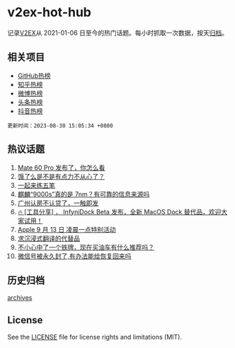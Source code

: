 # v2ex-hot-hub

 记录[V2EX](https://www.v2ex.com/)从 2021-01-06 日至今的热门话题。每小时抓取一次数据，按天[归档](archives)。
 
 ## 相关项目

- [GitHub热榜](https://github.com/snaildev/github-hot-hub)
- [知乎热榜](https://github.com/snaildev/zhihu-hot-hub)
- [微博热榜](https://github.com/snaildev/weibo-hot-hub)
- [头条热榜](https://github.com/snaildev/toutiao-hot-hub)
- [抖音热榜](https://github.com/snaildev/douyin-hot-hub)


 `更新时间：2023-08-30 15:05:34 +0800`

## 热议话题

1. [Mate 60 Pro 发布了，你怎么看](https://www.v2ex.com/t/969369)
1. [饿了么是不是有点力不从心了？](https://www.v2ex.com/t/969367)
1. [一起来练五笔](https://www.v2ex.com/t/969311)
1. [麒麟“9000s”真的是 7nm？有可靠的信息来源吗](https://www.v2ex.com/t/969373)
1. [广州认房不认贷了，一触即发](https://www.v2ex.com/t/969407)
1. [🔥 [工具分享] ， InfyniDock Beta 发布，全新 MacOS Dock 替代品，欢迎大家试用！](https://www.v2ex.com/t/969249)
1. [Apple 9 月 13 日 凌晨一点特别活动](https://www.v2ex.com/t/969340)
1. [求沉浸式翻译的代替品](https://www.v2ex.com/t/969318)
1. [不小心中了一个铁牌，现在买油车有什么推荐吗？](https://www.v2ex.com/t/969406)
1. [微信号被永久封了,有办法能给恢复回来吗](https://www.v2ex.com/t/969251)

## 历史归档

[archives](archives)

## License

See the [LICENSE](LICENSE) file for license rights and limitations (MIT).
